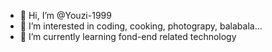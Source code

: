 - 👋 Hi, I’m @Youzi-1999
- 👀 I’m interested in coding, cooking, photograpy, balabala...
- 🌱 I’m currently learning fond-end related technology

<!---
Youzi-1999/Youzi-1999 is a ✨ special ✨ repository because its `README.md` (this file) appears on your GitHub profile.
You can click the Preview link to take a look at your changes.
--->

